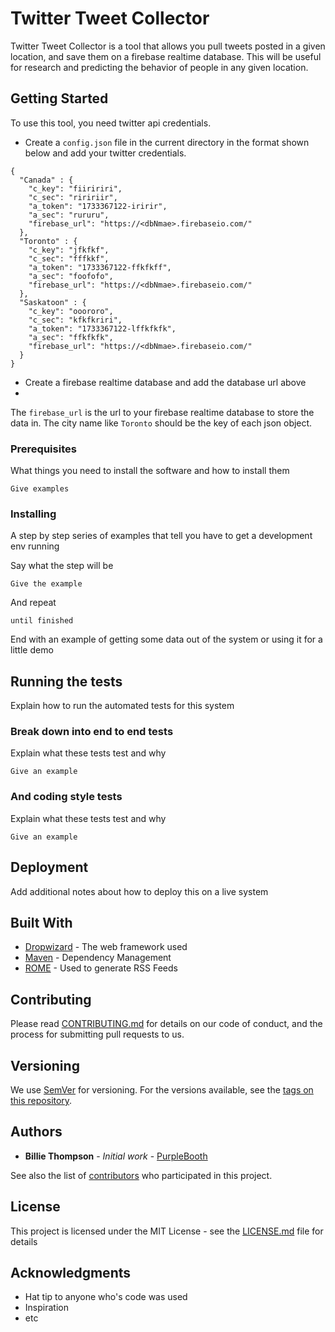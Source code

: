 # Twitter Tweet Collector 
Twitter Tweet Collector is a tool that allows you pull tweets posted in a given location, and save them on a firebase realtime 
database. This will be useful for research and predicting the behavior of people in any given location.

## Getting Started

To use this tool, you need twitter api credentials.
- Create a `config.json` file in the current directory in the format shown below and 
add your twitter credentials.
```
{
  "Canada" : {
    "c_key": "fiiririri",
    "c_sec": "riririir",
    "a_token": "1733367122-iririr",
    "a_sec": "rururu",
    "firebase_url": "https://<dbNmae>.firebaseio.com/"
  },
  "Toronto" : {
    "c_key": "jfkfkf",
    "c_sec": "fffkkf",
    "a_token": "1733367122-ffkfkff",
    "a_sec": "foofofo",
    "firebase_url": "https://<dbNmae>.firebaseio.com/"
  },
  "Saskatoon" : {
    "c_key": "ooororo",
    "c_sec": "kfkfkriri",
    "a_token": "1733367122-lffkfkfk",
    "a_sec": "ffkfkfk",
    "firebase_url": "https://<dbNmae>.firebaseio.com/"
  }
}
```
- Create a firebase realtime database and add the database url above
- 

The `firebase_url` is the url to your firebase realtime database to store the data in.
The city name like `Toronto` should be the key of each json object.

### Prerequisites

What things you need to install the software and how to install them

```
Give examples
```

### Installing

A step by step series of examples that tell you have to get a development env running

Say what the step will be

```
Give the example
```

And repeat

```
until finished
```

End with an example of getting some data out of the system or using it for a little demo

## Running the tests

Explain how to run the automated tests for this system

### Break down into end to end tests

Explain what these tests test and why

```
Give an example
```

### And coding style tests

Explain what these tests test and why

```
Give an example
```

## Deployment

Add additional notes about how to deploy this on a live system

## Built With

* [Dropwizard](http://www.dropwizard.io/1.0.2/docs/) - The web framework used
* [Maven](https://maven.apache.org/) - Dependency Management
* [ROME](https://rometools.github.io/rome/) - Used to generate RSS Feeds

## Contributing

Please read [CONTRIBUTING.md](https://gist.github.com/PurpleBooth/b24679402957c63ec426) for details on our code of conduct, and the process for submitting pull requests to us.

## Versioning

We use [SemVer](http://semver.org/) for versioning. For the versions available, see the [tags on this repository](https://github.com/your/project/tags). 

## Authors

* **Billie Thompson** - *Initial work* - [PurpleBooth](https://github.com/PurpleBooth)

See also the list of [contributors](https://github.com/your/project/contributors) who participated in this project.

## License

This project is licensed under the MIT License - see the [LICENSE.md](LICENSE.md) file for details

## Acknowledgments

* Hat tip to anyone who's code was used
* Inspiration
* etc

